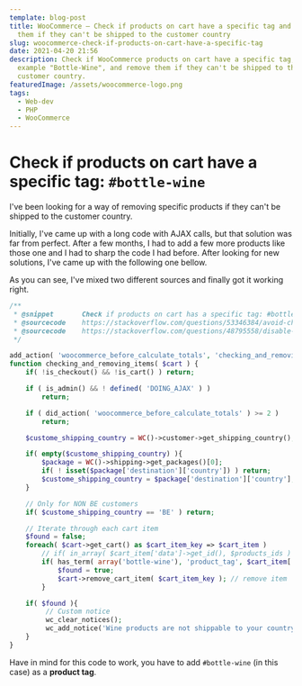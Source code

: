 ```yaml
---
template: blog-post
title: WooCommerce — Check if products on cart have a specific tag and remove
  them if they can't be shipped to the customer country
slug: woocommerce-check-if-products-on-cart-have-a-specific-tag
date: 2021-04-20 21:56
description: Check if WooCommerce products on cart have a specific tag, for
  example "Bottle-Wine", and remove them if they can't be shipped to the
  customer country.
featuredImage: /assets/woocommerce-logo.png
tags:
  - Web-dev
  - PHP
  - WooCommerce
---
```

# Check if products on cart have a specific tag: `#bottle-wine`

I've been looking for a way of removing specific products if they can't be shipped to the customer country. 

Initially, I've came up with a long code with AJAX calls, but that solution was far from perfect. After a few months, I had to add a few more products like those one and I had to sharp the code I had before. After looking for new solutions, I've came up with the following one bellow. 

As you can see, I've mixed two different sources and finally got it working right.

```php
/**
 * @snippet       Check if products on cart has a specific tag: #bottle-wine
 * @sourcecode    https://stackoverflow.com/questions/53346384/avoid-checkout-for-specific-products-on-specific-country-in-woocommerce
 * @sourcecode    https://stackoverflow.com/questions/48795558/disable-shipping-for-specific-products-based-on-country-in-woocommerce
 */

add_action( 'woocommerce_before_calculate_totals', 'checking_and_removing_items', 10, 1 );
function checking_and_removing_items( $cart ) {
	if( !is_checkout() && !is_cart() ) return;

    if ( is_admin() && ! defined( 'DOING_AJAX' ) )
        return;

    if ( did_action( 'woocommerce_before_calculate_totals' ) >= 2 )
        return;

    $custome_shipping_country = WC()->customer->get_shipping_country();

    if( empty($custome_shipping_country) ){
        $package = WC()->shipping->get_packages()[0];
        if( ! isset($package['destination']['country']) ) return;
        $custome_shipping_country = $package['destination']['country'];
    }

    // Only for NON BE customers
    if( $custome_shipping_country == 'BE' ) return;

    // Iterate through each cart item
    $found = false;
    foreach( $cart->get_cart() as $cart_item_key => $cart_item )
        // if( in_array( $cart_item['data']->get_id(), $products_ids ) ){
		if( has_term( array('bottle-wine'), 'product_tag', $cart_item['product_id'] ) ) {
            $found = true;
            $cart->remove_cart_item( $cart_item_key ); // remove item
        }

    if( $found ){
         // Custom notice
         wc_clear_notices();
         wc_add_notice('Wine products are not shippable to your country and have been removed', 'error');
    }
}
```

Have in mind for this code to work, you have to add `#bottle-wine` (in this case) as a **product tag**.